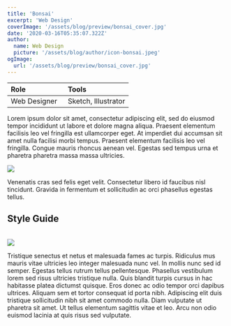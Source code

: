 ```yaml
---
title: 'Bonsai'
excerpt: 'Web Design'
coverImage: '/assets/blog/preview/bonsai_cover.jpg'
date: '2020-03-16T05:35:07.322Z'
author:
  name: Web Design
  picture: '/assets/blog/author/icon-bonsai.jpeg'
ogImage:
  url: '/assets/blog/preview/bonsai_cover.jpg'
---
```


| Role   | Tools    | 
| :----- | :------- |
| Web Designer &nbsp;| Sketch, Illustrator |


Lorem ipsum dolor sit amet, consectetur adipiscing elit, sed do eiusmod tempor incididunt ut labore et dolore magna aliqua. Praesent elementum facilisis leo vel fringilla est ullamcorper eget. At imperdiet dui accumsan sit amet nulla facilisi morbi tempus. Praesent elementum facilisis leo vel fringilla. Congue mauris rhoncus aenean vel. Egestas sed tempus urna et pharetra pharetra massa massa ultricies.

<img src="/assets/blog/project-content/Bloovu_StyleGuide-05.webp" onerror="this.onerror=null; this.src='/assets/blog/project-content/bonsai_wireframe.png'">

Venenatis cras sed felis eget velit. Consectetur libero id faucibus nisl tincidunt. Gravida in fermentum et sollicitudin ac orci phasellus egestas tellus.

## Style Guide
<br>
<img src="/assets/blog/project-content/bonsai_styleguide.jpg" onerror="this.onerror=null; this.src='/assets/blog/project-content/bonsai_styleguide.jpg'">

Tristique senectus et netus et malesuada fames ac turpis. Ridiculus mus mauris vitae ultricies leo integer malesuada nunc vel. In mollis nunc sed id semper. Egestas tellus rutrum tellus pellentesque. Phasellus vestibulum lorem sed risus ultricies tristique nulla. Quis blandit turpis cursus in hac habitasse platea dictumst quisque. Eros donec ac odio tempor orci dapibus ultrices. Aliquam sem et tortor consequat id porta nibh. Adipiscing elit duis tristique sollicitudin nibh sit amet commodo nulla. Diam vulputate ut pharetra sit amet. Ut tellus elementum sagittis vitae et leo. Arcu non odio euismod lacinia at quis risus sed vulputate.